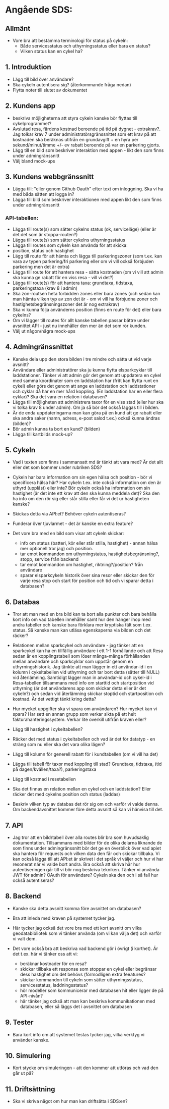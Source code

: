 # Angående SDS:

## Allmänt
- Vore bra att bestämma terminologi för status på cykeln:
    - Både servicesstatus och uthyrningsstatus eller bara en status?
    - Vilken status kan en cykel ha?

##  1. Introduktion 
- Lägg till bild över användare?
- Ska cykeln autentisera sig? (återkommande fråga nedan)
- Flytta noter till slutet av dokumentet


## 2. Kundens app
- beskriva möjligheterna att styra cykeln kanske bör flyttas till cykelprogrammet?
- Avslutad resa, färdens kostnad beroende på tid på dygnet - extrakrav?. Jag tolkar krav 7 under  administratörsgränssnittet som ett krav på att kostnaden ska beräknas utifrån en grundavgift + en hyra per sekund/minut/timme +/- ev rabatt beroende på var en parkering gjorts. 
- Lägg till en bild som beskriver interaktion med appen - likt den som finns under admingränssnitt
- Välj bland mock-ups

## 3. Kundens webbgränssnitt
- Lägga till: "eller genom Github Oauth" efter text om inloggning. Ska vi ha med båda sätten att logga in?
- Lägga till bild som beskriver interaktionen med appen likt den som finns under admingränssnitt

### API-tabellen: 
- Lägga till route(s) som sätter cykelns status (ok, serviceläge) (eller är det det som är stoppa-routen?)
- Lägga till route(s) som sätter cykelns uthyrningsstatus
- Lägga till routes som cykeln kan använda för att skicka:
- position, status och hastighet
- Lägg till route för att hämta och lägga till parkeringszoner (som t.ex. kan vara av typen parkering/fri parkering eller om vi vill också förbjuden parkering men det är extra)
- Lägga till route för att hantera resa - sätta kostnaden (om vi vill att admin ska kunna ge rabatt för en viss resa - vill vi det?)
- Lägga till route(s) för att hantera taxa: grundtaxa, tidstaxa, parkeringstaxa (krav 8 i admin)
- Ska zon-routsen heta forbidden zones eller bara zones (och sedan kan man hämta vilken typ av zon det är - om vi vill ha förbjudna zoner och hastighetsbegränsningszoner det är nog extrakrav)
- Ska vi kunna följa använderns position (finns en route för det) eller bara cykelns?
- Om vi lägger till routes för allt kanske tabellen passar bättre under avsnittet API - just nu innehåller den mer än det som rör kunden.
- Välj ut någon/några mock-ups


## 4. Admingränssnittet
- Kanske dela upp den stora bilden i tre mindre och sätta ut vid varje avsnitt?
- Användare eller administratörer ska ju kunna flytta elsparkcyklar till laddstationer. Tänker vi att admin gör det genom att uppdatera en cykel med samma koordinater som en laddstation har (fritt kan flytta runt en cykel) eller görs det genom att ange en laddstation och laddstationer och cyklar då har en mer hård koppling. (En laddstation har en eller flera cyklar)? Ska det vara en relation i databasen?
- Lägga till möjligheten att administrera taxor för en viss stad (eller hur ska vi tolka krav 8 under admin). Om ja så bör det också läggas till i bilden.
- Är de enda uppdateringarna man kan göra på en kund att ge rabatt eller ska andra saker (namn, adress, e-post salod t.ex.) också kunna ändras (bilden)?
- Bör admin kunna ta bort en kund? (bilden)
- Lägga till kartbilds mock-up?

## 5. Cykeln
- Vad i texten som finns i sammansatt md är tänkt att vara med? Är det allt eller det som kommer under rubriken SDS?
- Cykeln har bara information om sin egen hälsa och position - bör vi specificera hälsa här? Har cykeln t.ex. inte också information om den är uthyrd (upplåst) eller inte? Bör cykeln också ha information om sin hastighet (är det inte ett krav att den ska kunna meddela det)? Ska den ha info om den rör sig eller står stilla eller får vi det ur hastigheten kanske?
- Skickas detta via API:et?  Behöver cykeln autentiseras?

- Funderar över tjuvlarmet - det är kanske en extra feature?

- Det vore bra med en bild som visar att cykeln skickar:
    - info om status (batteri, kör eller står stilla, hastighet) - annan hälsa mer optionell tror jag) och position.
    - tar emot kommandon om uthyrningstatus, hastighetsbegränsning?, stopp, service från backend
    - tar emot kommandon om hastighet, riktning?/position? från användare 
    - sparar elsparkcykeln historik över sina resor eller skickar den för varje resa stop och start för position och tid och vi sparar detta i databasen? 


## 6. Databas
- Tror att man med en bra bild kan ta bort alla punkter och bara behålla kort info om vad tabellen innehåller samt hur den hänger ihop med andra tabeller och kanske bara förklara mer kryptiska fält som t.ex. status. Så kanske man kan utläsa egenskaperna via bilden och det räcker?

- Relationen mellan sparkcykel och användare - jag tänker att en sparkcykel kan ha en tillfällig användare i ett 1-1 förhållande och att Resa sedan är en kopplingstabell som löser många-många förhållanden mellan användare och sparkcyklar som uppstår genom en uthyrningshistorik. Jag tänkte att man lägger in ett användar-id i en kolumn i cykeltabellen vid uthyrning och tar bort detta (sätter till NULL) vid återlämning. Samtidigt lägger man in användar-id och cykel-id i Resa-tabellen tillsammans med info om starttid och startposition vid uthyrning (är det användarens app som skickar detta eller är det cykeln?) och sedan vid återlämning skickar stoptid och startposition och kostnad. Är det vettigt tänkt kring detta?

- Hur mycket uppgifter ska vi spara om användaren? Hur mycket kan vi spara? Har sett en annan grupp som verkar sikta på ett helt fakturahanteringssystem. Verkar lite overkill utifrån kraven eller?

- Lägg till hastighet i cykeltabellen?

- Räcker det med status i cykeltabellen och vad är det för datatyp - en sträng som nu eller ska det vara olika lägen?

- Lägg till kolumn för generell rabatt för i kundtabellen (om vi vill ha det)

- Lägga till tabell för taxor med koppling till stad? Grundtaxa, tidstaxa, (tid på dagen/kvällen/taxa?), parkeringstaxa

- Lägg till kostnad i resetabellen 

- Ska det finnas en relation mellan en cykel och en laddstation? Eller räcker det med cykelns position och status (laddas)

- Beskriv vilken typ av databas det rör sig om och varför vi valde denna. Om backendavsnittet kommer före detta avsnitt så kan vi hänvisa till det.



## 7. API
- Jag tror att en bild/tabell  över alla routes blir bra som huvudsaklig dokumentation. Tillsammans med bilder för de olika delarna liknande de som finns under admingränssnitt bör det ge en överblick över vad apiet ska hantera för requests och vilken data den får och skickar tillbaka. Vi kan också lägga till att API:et är skrivet i det språk vi väljer och hur vi har resonerat när vi valde bort andra. Bra också att skriva här hur autentiseringen går till vi bör nog beskriva tekniken. Tänker vi använda JWT för admin? OAuth för användare? Cykeln ska den och i så fall hur också autentiseras?

## 8. Backend
- Kanske ska detta avsnitt komma före avsnittet om databasen?
- Bra att inleda med kraven på systemet tycker jag.
- Här tycker jag också det vore bra med ett kort avsnitt om vilka geodatabibliotek som vi tänker använda (om vi kan välja det) och varför vi valt dem.

- Det vore också bra att beskriva vad backend gör i övrigt (i korthet). Är det t.ex. här vi tänker oss att vi:

    - beräknar kostnader för en resa?
    - skickar tillbaka ett response som stoppar en cykel eller begränsar dess hastighet om det behövs (förmodligen extra feeatures?
    - skickar kommandon till cykeln som sätter uthyrningsstatus, servicesstatus, laddningsstatus?
    - hör modeller som kommunicerar med databasen hit eller ligger de på API-nivån?
    - här tänker jag också att man kan beskriva kommunikationen med databasen, eller så läggs det i avsnittet om databasen

## 9. Tester
- Bara kort info om att systemet testas tycker jag, vilka verktyg vi använder kanske.

## 10. Simulering
- Kort stycke om simuleringen - att den kommer att utföras och vad den går ut på?

## 11. Driftsättning
- Ska vi skriva något om hur man kan driftsätta i SDS:en?